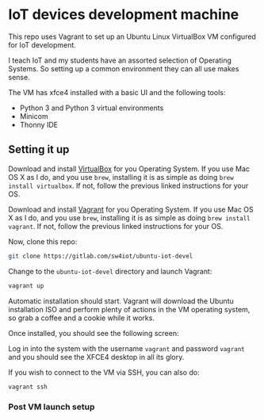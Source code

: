 # IoT devices development machine

This repo uses Vagrant to set up an Ubuntu Linux VirtualBox VM configured for IoT development. 

I teach IoT and my students have an assorted selection of Operating Systems. So setting up a common environment they can all use makes sense.

The VM has xfce4 installed with a basic UI and the following tools:

- Python 3 and Python 3 virtual environments
- Minicom
- Thonny IDE

## Setting it up

Download and install [VirtualBox](https://www.virtualbox.org/manual/ch02.html) for you Operating System. If you use Mac OS X as I do, and you use `brew`, installing it is as simple as doing `brew install virtualbox`. If not, follow the previous linked instructions for your OS.

Download and install [Vagrant](https://www.vagrantup.com/docs/installation) for you Operating System. If you use Mac OS X as I do, and you use `brew`, installing it is as simple as doing `brew install vagrant`. If not, follow the previous linked instructions for your OS.

Now, clone this repo:

```bash
git clone https://gitlab.com/sw4iot/ubuntu-iot-devel
```

Change to the `ubuntu-iot-devel` directory and launch Vagrant:
```bash
vagrant up
```

Automatic installation should start. Vagrant will download the Ubuntu installation ISO and perform plenty of actions in the VM operating system, so grab a coffee and a cookie while it works.

Once installed, you should see the following screen:


Log in into the system with the username `vagrant` and password `vagrant` and you should see the XFCE4 desktop in all its glory.

If you wish to connect to the VM via SSH, you can also do:

```bash
vagrant ssh
```

### Post VM launch setup

